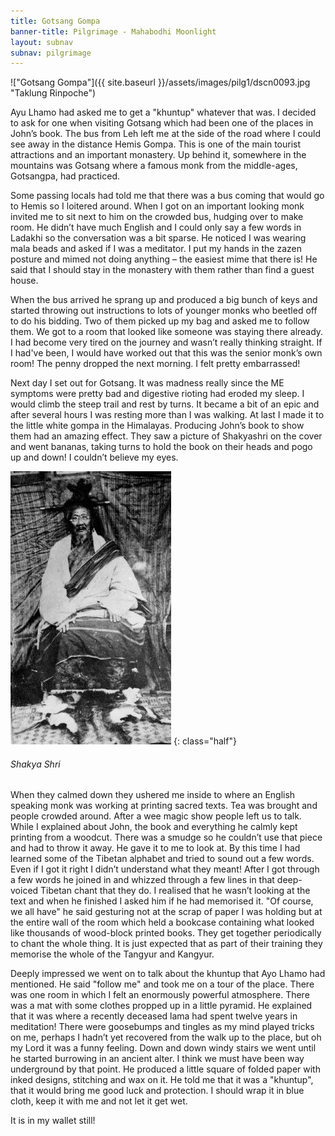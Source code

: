 ```yaml
---
title: Gotsang Gompa
banner-title: Pilgrimage - Mahabodhi Moonlight
layout: subnav
subnav: pilgrimage
---
```


!["Gotsang Gompa"]({{ site.baseurl }}/assets/images/pilg1/dscn0093.jpg "Taklung Rinpoche")

Ayu Lhamo had asked me to get a "khuntup" whatever that was. I decided to ask
for one when visiting Gotsang which had been one of the places in John’s book.
The bus from Leh left me at the side of the road where I could see away in the
distance Hemis Gompa. This is one of the main tourist attractions and an
important monastery. Up behind it, somewhere in the mountains was Gotsang where
a famous monk from the middle-ages, Gotsangpa, had practiced. 

Some passing locals had told me that there was a bus coming that would go to
Hemis so I loitered around. When I got on an important looking monk invited me
to sit next to him on the crowded bus, hudging over to make room. He didn’t
have much English and I could only say a few words in Ladakhi so the
conversation was a bit sparse. He noticed I was wearing mala beads and asked if
I was a meditator. I put my hands in the zazen posture and mimed not doing
anything – the easiest mime that there is! He said that I should stay in the
monastery with them rather than find a guest house. 

When the bus arrived he sprang up and produced a big bunch of keys and started
throwing out instructions to lots of younger monks who beetled off to do his
bidding. Two of them picked up my bag and asked me to follow them. We got to a
room that looked like someone was staying there already. I had become very
tired on the journey and wasn’t really thinking straight. If I had've been, I
would have worked out that this was the senior monk’s own room! The penny
dropped the next morning. I felt pretty embarrassed! 

Next day I set out for Gotsang. It was madness really since the ME symptoms
were pretty bad and digestive rioting had eroded my sleep. I would climb the
steep trail and rest by turns. It became a bit of an epic and after several
hours I was resting more than I was walking. At last I made it to the little
white gompa in the Himalayas. Producing John’s book to show them had an amazing
effect. They saw a picture of Shakyashri on the cover and went bananas, taking
turns to hold the book on their heads and pogo up and down! I couldn’t believe
my eyes. 

![Shakya Shri](/assets/images/pilg1/shakyashri.jpg)
{: class="half"}
###### Shakya Shri

When they calmed down they ushered me inside to where an English speaking monk
was working at printing sacred texts. Tea was brought and people crowded
around. After a wee magic show people left us to talk. While I explained about
John, the book and everything he calmly kept printing from a woodcut. There was
a smudge so he couldn’t use that piece and had to throw it away. He gave it to
me to look at. By this time I had learned some of the Tibetan alphabet and
tried to sound out a few words. Even if I got it right I didn’t understand what
they meant! After I got through a few words he joined in and whizzed through a
few lines in that deep-voiced Tibetan chant that they do. I realised that he
wasn’t looking at the text and when he finished I asked him if he had memorised
it. "Of course, we all have" he said gesturing not at the scrap of paper I was
holding but at the entire wall of the room which held a bookcase containing
what looked like thousands of wood-block printed books. They get together
periodically to chant the whole thing. It is just expected that as part of
their training they memorise the whole of the Tangyur and Kangyur. 

Deeply impressed we went on to talk about the khuntup that Ayo Lhamo had
mentioned. He said "follow me" and took me on a tour of the place. There was
one room in which I felt an enormously powerful atmosphere. There was a mat
with some clothes propped up in a little pyramid. He explained that it was
where a recently deceased lama had spent twelve years in meditation! There were
goosebumps and tingles as my mind played tricks on me, perhaps I hadn’t yet
recovered from the walk up to the place, but oh my Lord it was a funny feeling.
Down and down windy stairs we went until he started burrowing in an ancient
alter. I think we must have been way underground by that point. He produced a
little square of folded paper with inked designs, stitching and wax on it. He
told me that it was a "khuntup", that it would bring me good luck and
protection. I should wrap it in blue cloth, keep it with me and not let it get
wet. 

It is in my wallet still!

